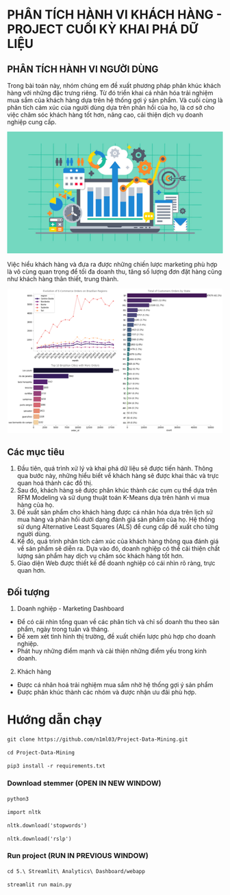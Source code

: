 # PHÂN TÍCH HÀNH VI KHÁCH HÀNG - PROJECT CUỐI KỲ KHAI PHÁ DỮ LIỆU


## PHÂN TÍCH HÀNH VI NGƯỜI DÙNG

Trong bài toán này, nhóm chúng em đề xuất phương pháp phân khúc khách hàng với những đặc trưng riêng. Từ đó triển khai cá nhân hóa trải nghiệm mua sắm của khách hàng dựa trên hệ thống gợi ý sản phẩm. Và cuối cùng là phân tích cảm xúc của người dùng dựa trên phản hồi của họ, là cơ sở cho việc chăm sóc khách hàng tốt hơn, nâng cao, cải thiện dịch vụ doanh nghiệp cung cấp.

![Olist](Images/marketing-analytics-featured-image.jpg)

Việc hiểu khách hàng và đưa ra được những chiến lược marketing phù hợp là vô cùng quan trọng để tối đa doanh thu, tăng số lượng đơn đặt hàng cũng như khách hàng thân thiết, trung thành. 

![geo](Images/regions.png)

## Các mục tiêu

1. Đầu tiên, quá trình xử lý và khai phá dữ liệu sẽ được tiến hành. Thông qua bước này, những hiểu biết về khách hàng sẽ được khai thác và trực quan hoá thành các đồ thị.
2. Sau đó, khách hàng sẽ được phân khúc thành các cụm cụ thể dựa trên RFM Modeling và sử dụng thuật toán K-Means dựa trên hành vi mua hàng của họ. 
3. Đề xuất sản phẩm cho khách hàng được cá nhân hóa dựa trên lịch sử mua hàng và phản hồi dưới dạng đánh giá sản phẩm của họ. Hệ thống sử dụng Alternative Least Squares (ALS) để cung cấp đề xuất cho từng người dùng.
4. Kế đó, quá trình phân tích cảm xúc của khách hàng thông qua đánh giá về sản phẩm sẽ diễn ra. Dựa vào đó, doanh nghiệp có thể cải thiện chất lượng sản phẩm hay dịch vụ chăm sóc khách hàng tốt hơn.
5. Giao diện Web được thiết kế để doanh nghiệp có cái nhìn rõ ràng, trực quan hơn.

## Đối tượng

1. Doanh nghiệp - Marketing Dashboard 
* Để có cái nhìn tổng quan về các phân tích và chỉ số doanh thu theo sản phẩm, ngày trong tuần và tháng. 
* Để xem xét tình hình thị trường, đề xuất chiến lược phù hợp cho doanh nghiệp.
* Phát huy những điểm mạnh và cải thiện những điểm yếu trong kinh doanh.

2. Khách hàng
* Được cá nhân hoá trải nghiệm mua sắm nhờ hệ thống gợi ý sản phẩm 
* Được phân khúc thành các nhóm và được nhận ưu đãi phù hợp.

# Hướng dẫn chạy

`git clone https://github.com/n1ml03/Project-Data-Mining.git`

`cd Project-Data-Mining`

`pip3 install -r requirements.txt`

### Download stemmer (OPEN IN NEW WINDOW)

`python3`

`import nltk`

`nltk.download('stopwords')`

`nltk.download('rslp')`

### Run project (RUN IN PREVIOUS WINDOW)

`cd 5.\ Streamlit\ Analytics\ Dashboard/webapp`

`streamlit run main.py`



